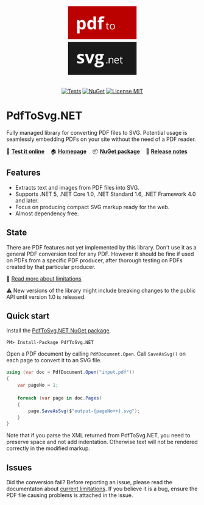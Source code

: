 <div align="center">
<img src="docs/images/logo.svg" alt="PdfToSvg.NET Logo" width="180" height="180">
<br><br>

[![Tests](https://img.shields.io/github/workflow/status/dmester/pdftosvg.net/Build%20and%20test/master?style=flat-square)](https://github.com/dmester/pdftosvg.net/actions)
[![NuGet](https://img.shields.io/nuget/vpre/PdfToSvg.NET?style=flat-square)](https://www.nuget.org/packages/PdfToSvg.NET/)
[![License MIT](https://img.shields.io/badge/license-MIT-blue.svg?style=flat-square)](https://github.com/dmester/pdftosvg.net/blob/master/LICENSE)

</div>

# PdfToSvg.NET
Fully managed library for converting PDF files to SVG. Potential usage is seamlessly embedding PDFs on your site without the need of a PDF reader.

🚀 [**Test it online**](https://pdftosvg.net/) &nbsp;&nbsp;
🏠 [**Homepage**](https://pdftosvg.net/) &nbsp;&nbsp;
📦 [**NuGet package**](https://www.nuget.org/packages/PdfToSvg.NET/) &nbsp;&nbsp;
📜 [**Release notes**](https://github.com/dmester/pdftosvg.net/releases)

## Features

* Extracts text and images from PDF files into SVG.
* Supports .NET 5, .NET Core 1.0, .NET Standard 1.6, .NET Framework 4.0 and later.
* Focus on producing compact SVG markup ready for the web.
* Almost dependency free.

## State
There are PDF features not yet implemented by this library. Don't use it as a general PDF conversion tool for any PDF. However it should be fine if used on PDFs from a specific PDF producer, after thorough testing on PDFs created by that particular producer.

📖 [Read more about limitations](docs/limitations.md)

⚠️ New versions of the library might include breaking changes to the public API until version 1.0 is released.

## Quick start
Install the [PdfToSvg.NET NuGet package](https://www.nuget.org/packages/PdfToSvg.NET/).

```
PM> Install-Package PdfToSvg.NET
```

Open a PDF document by calling `PdfDocument.Open`. Call `SaveAsSvg()` on each page to convert it to an SVG file.

```csharp
using (var doc = PdfDocument.Open("input.pdf"))
{
    var pageNo = 1;

    foreach (var page in doc.Pages)
    {
        page.SaveAsSvg($"output-{pageNo++}.svg");
    }
}
```

Note that if you parse the XML returned from PdfToSvg.NET, you need to preserve space and not add indentation.
Otherwise text will not be rendered correctly in the modified markup.

## Issues
Did the conversion fail? Before reporting an issue, please read the documentaton about [current limitations](docs/limitations.md). If you believe it is a bug, ensure the  PDF file causing problems is attached in the issue.
